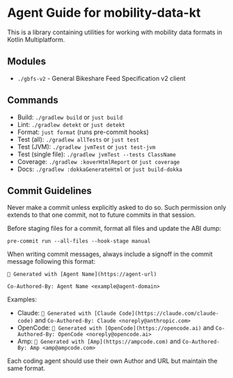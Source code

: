 # Agent Guide for mobility-data-kt

This is a library containing utilities for working with mobility data formats in
Kotlin Multiplatform.

## Modules

- `./gbfs-v2` - General Bikeshare Feed Specification v2 client

## Commands

- Build: `./gradlew build` or `just build`
- Lint: `./gradlew detekt` or `just detekt`
- Format: `just format` (runs pre-commit hooks)
- Test (all): `./gradlew allTests` or `just test`
- Test (JVM): `./gradlew jvmTest` or `just test-jvm`
- Test (single file): `./gradlew jvmTest --tests ClassName`
- Coverage: `./gradlew :koverHtmlReport` or `just coverage`
- Docs: `./gradlew :dokkaGenerateHtml` or `just build-dokka`

## Commit Guidelines

Never make a commit unless explicitly asked to do so. Such permission only
extends to that one commit, not to future commits in that session.

Before staging files for a commit, format all files and update the ABI dump:

```
pre-commit run --all-files --hook-stage manual
```

When writing commit messages, always include a signoff in the commit message
following this format:

```
🤖 Generated with [Agent Name](https://agent-url)

Co-Authored-By: Agent Name <example@agent-domain>
```

Examples:

- Claude: `🤖 Generated with [Claude Code](https://claude.com/claude-code)` and
  `Co-Authored-By: Claude <noreply@anthropic.com>`
- OpenCode: `🤖 Generated with [OpenCode](https://opencode.ai)` and
  `Co-Authored-By: OpenCode <noreply@opencode.ai>`
- Amp: `🤖 Generated with [Amp](https://ampcode.com)` and
  `Co-Authored-By: Amp <amp@ampcode.com>`

Each coding agent should use their own Author and URL but maintain the same
format.
